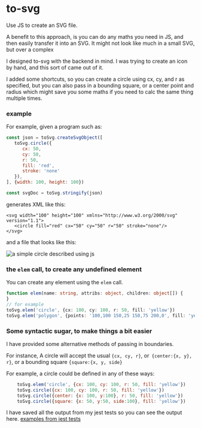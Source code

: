 # to-svg

Use JS to create an SVG file.

A benefit to this approach, is you can do any maths you need in JS, and then easily transfer it into an SVG. It might not look like much in a small SVG, but over a complex

I designed to-svg with the backend in mind. I was trying to create an icon by hand, and this sort of came out of it.

I added some shortcuts, so you can create a circle using cx, cy, and r as specified, but you can also pass in a bounding square, or a center point and radius which might save you some maths if you need to calc the same thing multiple times.

### example
For example, given a program such as:

```js
const json = toSvg.createSvgObject([
   toSvg.circle({
      cx: 50,
      cy: 50,
      r: 50,
      fill: 'red',
      stroke: 'none'
   }),
], {width: 100, height: 100})

const svgDoc = toSvg.stringify(json)
```

generates XML like this:

```SVG
<svg width="100" height="100" xmlns="http://www.w3.org/2000/svg" version="1.1">
   <circle fill="red" cx="50" cy="50" r="50" stroke="none"/>
</svg>
```

and a file that looks like this:

![a simple circle described using js](./out/circle.svg)

### the `elem` call, to create any undefined element

You can create any element using the `elem` call.
```ts
function elem(name: string, attribs: object, children: object[]) {
}
// for example
toSvg.elem('circle', {cx: 100, cy: 100, r: 50, fill: 'yellow'})
toSvg.elem('polygon', {points: '100,100 150,25 150,75 200,0', fill: 'yellow', stroke: 'black'})
```

### Some syntactic sugar, to make things a bit easier

I have provided some alternative methods of passing in boundaries.

For instance, A circle will accept the usual `{cx, cy, r}`, or` {center:{x, y}, r}`, or a bounding square `{square:{x, y, side}`

For example, a circle could be defined in any of these ways:

```js
    toSvg.elem('circle', {cx: 100, cy: 100, r: 50, fill: 'yellow'})
    toSvg.circle({cx: 100, cy: 100, r: 50, fill: 'yellow'})
    toSvg.circle({center: {x: 100, y:100}, r: 50, fill: 'yellow'})
    toSvg.circle({square: {x: 50, y:50, side:100}, fill: 'yellow'})
```

I have saved all the output from my jest tests so you can see the output here.
[examples from jest tests](tests/__out__)


